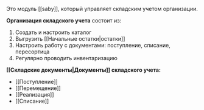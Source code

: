 Это модуль [[saby]], который управляет складским учетом организации.

**Организация складского учета** состоит из:
1. Создать и настроить каталог
2. Выгрузить [[Начальные остатки|остатки]]
3. Настроить работу с документами: поступление, списание, пересортица
4. Регулярно проводить инвентаризацию


**[[Складские документы|Документы]] складского учета:**
- [[Поступление]]
- [[Перемещение]]
- [[Реализация]]
- [[Списание]]

